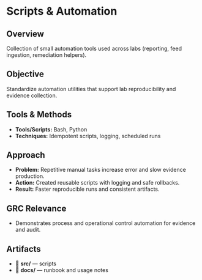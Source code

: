 # Scripts & Automation

## Overview
Collection of small automation tools used across labs (reporting, feed ingestion, remediation helpers).

## Objective
Standardize automation utilities that support lab reproducibility and evidence collection.

## Tools & Methods
- **Tools/Scripts:** Bash, Python
- **Techniques:** Idempotent scripts, logging, scheduled runs

## Approach
- **Problem:** Repetitive manual tasks increase error and slow evidence production.
- **Action:** Created reusable scripts with logging and safe rollbacks.
- **Result:** Faster reproducible runs and consistent artifacts.

## GRC Relevance
- Demonstrates process and operational control automation for evidence and audit.

## Artifacts
- 📁 **src/** — scripts
- 📁 **docs/** — runbook and usage notes


